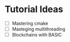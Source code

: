 # Tutorial Ideas

- [ ] Mastering cmake
- [ ] Masteging multithreading
- [ ] Blockchains with BASIC
